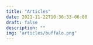 ```yaml
---
title: "Articles"
date: 2021-11-22T10:36:33-06:00
draft: false
description: ""
img: "articles/buffalo.png"
---
```

